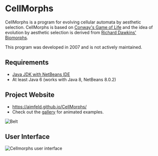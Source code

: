 # CellMorphs

CellMorphs is a program for evolving cellular automata by aesthetic selection. CellMorphs is based on [Conway's Game of Life](https://en.wikipedia.org/wiki/Conway's_Game_of_Life) and the idea of evolution by aesthetic selection is derived from [Richard Dawkins' Biomorphs](https://en.wikipedia.org/wiki/The_Blind_Watchmaker). 

This program was developed in 2007 and is not actively maintained. 

## Requirements

- [Java JDK with NetBeans IDE](http://www.oracle.com/technetwork/articles/javase/jdk-netbeans-jsp-142931.html)
- At least Java 6 (works with Java 8, NetBeans 8.0.2)

## Project Website

- https://aimfeld.github.io/CellMorphs/
- Check out the [gallery](https://aimfeld.github.io/CellMorphs/#Gallery) for animated examples.

![Belt](https://aimfeld.github.io/CellMorphs/gallery/belt.gif)

## User Interface

![Cellmorphs user interface](https://aimfeld.github.io/CellMorphs/img/gui.gif)
